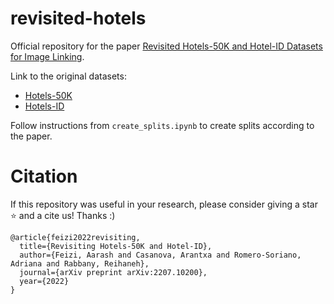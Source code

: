 # revisited-hotels
Official repository for the paper [Revisited Hotels-50K and Hotel-ID Datasets for Image Linking](https://arxiv.org/abs/2207.10200). 

Link to the original datasets:

 - [Hotels-50K](https://github.com/GWUvision/Hotels-50K)
 - [Hotels-ID](https://www.kaggle.com/c/hotel-id-2021-fgvc8)


Follow instructions from `create_splits.ipynb` to create splits according to the paper.

# Citation
If this repository was useful in your research, please consider giving a star ⭐ and a cite us! Thanks :) 
```
@article{feizi2022revisiting,
  title={Revisiting Hotels-50K and Hotel-ID},
  author={Feizi, Aarash and Casanova, Arantxa and Romero-Soriano, Adriana and Rabbany, Reihaneh},
  journal={arXiv preprint arXiv:2207.10200},
  year={2022}
}
```
